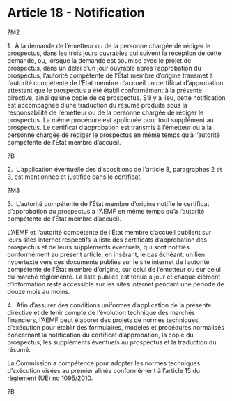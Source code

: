 # Article 18 - Notification


?M2

1.  À la demande de l’émetteur ou de la personne chargée de rédiger le prospectus, dans les trois jours ouvrables qui suivent la réception de cette demande, ou, lorsque la demande est soumise avec le projet de prospectus, dans un délai d’un jour ouvrable après l’approbation du prospectus, l’autorité compétente de l’État membre d’origine transmet à l’autorité compétente de l’État membre d’accueil un certificat d’approbation attestant que le prospectus a été établi conformément à la présente directive, ainsi qu’une copie de ce prospectus. S’il y a lieu, cette notification est accompagnée d’une traduction du résumé produite sous la responsabilité de l’émetteur ou de la personne chargée de rédiger le prospectus. La même procédure est appliquée pour tout supplément au prospectus. Le certificat d’approbation est transmis à l’émetteur ou à la personne chargée de rédiger le prospectus en même temps qu’à l’autorité compétente de l’État membre d’accueil.

?B

2.  L'application éventuelle des dispositions de l'article 8, paragraphes 2 et 3, est mentionnée et justifiée dans le certificat.

?M3

3.  L’autorité compétente de l’État membre d’origine notifie le certificat d’approbation du prospectus à l’AEMF en même temps qu’à l’autorité compétente de l’État membre d’accueil.

L’AEMF et l’autorité compétente de l’État membre d’accueil publient sur leurs sites internet respectifs la liste des certificats d’approbation des prospectus et de leurs suppléments éventuels, qui sont notifiés conformément au présent article, en insérant, le cas échéant, un lien hypertexte vers ces documents publiés sur le site internet de l’autorité compétente de l’État membre d’origine, sur celui de l’émetteur ou sur celui du marché réglementé. La liste publiée est tenue à jour et chaque élément d’information reste accessible sur les sites internet pendant une période de douze mois au moins.

4.  Afin d’assurer des conditions uniformes d’application de la présente directive et de tenir compte de l’évolution technique des marchés financiers, l’AEMF peut élaborer des projets de normes techniques d’exécution pour établir des formulaires, modèles et procédures normalisés concernant la notification du certificat d’approbation, la copie du prospectus, les suppléments éventuels au prospectus et la traduction du résumé.

La Commission a compétence pour adopter les normes techniques d’exécution visées au premier alinéa conformément à l’article 15 du règlement (UE) no 1095/2010.

?B
